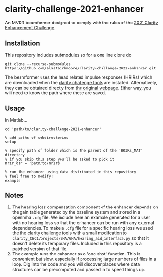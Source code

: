 # clarity-challenge-2021-enhancer

An MVDR beamformer designed to comply with the rules of the [2021 Clarity Enhancement Challenge](https://claritychallenge.github.io/clarity_CEC1_doc/).


## Installation

This repository includes submodules so for a one line clone do


    git clone --recurse-submodules https://github.com/alastairhmoore/clarity-challenge-2021-enhancer.git


The beamformer uses the head related impulse responses (HRIRs) which are downloaded when the [clarity challenge tools](https://github.com/claritychallenge/clarity_CEC1/) are installed.  Alternatively, they can be obtained directly from [the original webpage](https://uol.de/mediphysik/downloads/hearingdevicehrtfs).  Either way, you will need to know the path where these are saved.


## Usage
In Matlab...

    cd 'path/to/clarity-challenge-2021-enhancer'
     
    % add paths of subdirectories
    setup

    % specify path of folder which is the parent of the 'HRIRs_MAT' directory
    % if you skip this step you'll be asked to pick it
    hrir_dir = 'path/to/hrirs'

    % run the enhancer using data distributed in this repository
    % feel free to modify!
    example



## Notes

1. The hearing loss compensation component of the enhancer depends on the gain table generated by the baseline system and stored in a openmha `.cfg` file. We include here an example generated for a user with no hearing loss so that the enhancer can be run with any external dependencies.  To make a `.cfg` file for a specific hearing loss we used the the clarity challenge tools with a small modifcation to `clarity_CEC1/projects/GHA/GHA/hearing_aid_interface.py` so that it doesn't delete its temporary files. Included in this repository is a patched version of that file.
1. The example runs the enhancer as a 'one shot' function. This is convenient but slow, especially if processing large numbers of files in a loop. Dig into the code and you will discover places where data structures can be precomputed and passed in to speed things up.





